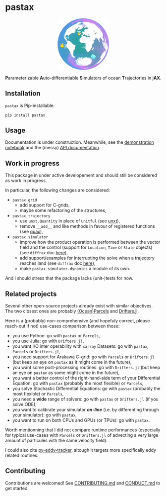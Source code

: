# pastax

<p align="center">
    <img src="https://raw.githubusercontent.com/vadmbertr/pastax/refs/heads/main/docs/_static/pastax-md.png" alt="pastax logo" width="33%">
</p>

<p align="center">
    <b>P</b>arameterizable <b>A</b>uto-differentiable <b>S</b>imulators of ocean <b>T</b>rajectories in j<b>AX</b>.
</p>

## Installation

`pastax` is Pip-installable:

```shell
pip install pastax
```

## Usage

Documentation is under construction.
Meanwhile, see the [demonstration notebook](docs/demo.ipynb) and the (messy) [API documentation](https://pastax.readthedocs.io/en/latest/api/).

## Work in progress

This package in under active developement and should still be considered as work in progress.

In particular, the following changes are considered:

- `pastax.grid`
    - add support for C-grids,
    - maybe some refactoring of the structures,
- `pastax.trajectory`
    - use `unxt.Quantity` in place of `Unitful` (see [unxt](https://unxt.readthedocs.io/en/latest/)),
    - remove `__add__` and like methods in favour of registered functions (see [quax](https://docs.kidger.site/quax/)),
- `pastax.simulator`
    - improve how the product operation is performed between the vector field and the control (support for `Location`, `Time` or `State` objects) (see `diffrax` doc [here](https://docs.kidger.site/diffrax/api/terms/#diffrax.ControlTerm)),
    - add support/examples for interrupting the solve when a trajectory reaches land (see `diffrax` doc [here](https://docs.kidger.site/diffrax/api/events/)),
    - make `pastax.simulator.dynamics` a module of its own.

And I should stress that the package lacks (unit-)tests for now.

## Related projects

Several other open-source projects already exist with similar objectives.
The two closest ones are probably [(Ocean)Parcels](https://github.com/OceanParcels/parcels) and [Drifters.jl](https://github.com/JuliaClimate/Drifters.jl).

Here is a (probably) non-comprehensive (and hopefuly correct, please reach-out if not) use-cases comparison between those:

- you use Python: go with `pastax` or `Parcels`,
- you use Julia: go with `Drifters.jl`,
- you want I/O inter operability with `xarray` Datasets: go with `pastax`, `Parcels` or `Drifters.jl`,
- you need support for Arakawa C-grid: go with `Parcels` or `Drifters.jl` (but keep an eye on `pastax` as it might come in the future),
- you want some post-processing routines: go with `Drifters.jl` (but keep an eye on `pastax` as some might come in the future),
- you want a better control of the right-hand-side term of your Differential Equation: go with `pastax` (probably the most flexible) or `Parcels`,
- you solve Stochastic Differential Equations: go with `pastax` (probably the most flexible) or `Parcels`,
- you need a **wide** range of solvers: go with `pastax` or `Drifters.jl` (if you solve ODE),
- you want to calibrate your simulator ***on-line*** (i.e. by differenting through your simulator): go with `pastax`,
- you want to run on both CPUs and GPUs (or TPUs): go with `pastax`.

Worth mentionning that I did not compare runtime performances (especially for typical use-cases with `Parcels` or `Drifters.jl` of advecting a very large amount of particules with the same velocity field).

I could also cite [py-eddy-tracker](https://github.com/AntSimi/py-eddy-tracker), altough it targets more specifically eddy related routines.

## Contributing

Contributions are welcomed!
See [CONTRIBUTING.md](https://github.com/vadmbertr/pastax/blob/main/CONDUCT.md) and [CONDUCT.md](https://github.com/vadmbertr/pastax/blob/main/CONDUCT.md) to get started.
